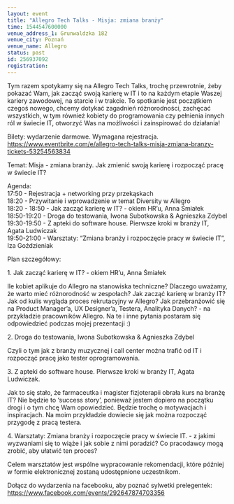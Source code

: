 ```yaml
---
layout: event
title: "Allegro Tech Talks - Misja: zmiana branży"
time: 1544547600000
venue_address_1: Grunwaldzka 182
venue_city: Poznań
venue_name: Allegro
status: past
id: 256937092
registration: 
---
```


<p>Tym razem spotykamy się na Allegro Tech Talks, trochę przewrotnie, żeby pokazać Wam, jak zacząć swoją karierę w IT i to na każdym etapie Waszej kariery zawodowej, na starcie i w trakcie. To spotkanie jest początkiem czegoś nowego, chcemy dotykać zagadnień
  różnorodności, zachęcać wszystkich, w tym również kobiety do programowania czy pełnienia innych ról w świecie IT, otworzyć Was na możliwości i zainspirować do działania!</p>
<p>Bilety: wydarzenie darmowe. Wymagana rejestracja.
  <br/>
  <a href="https://www.eventbrite.com/e/allegro-tech-talks-misja-zmiana-branzy-tickets-53254563834" class="linkified">https://www.eventbrite.com/e/allegro-tech-talks-misja-zmiana-branzy-tickets-53254563834</a>
</p>
<p>Temat: Misja - zmiana branży. Jak zmienić swoją karierę i rozpocząć pracę w świecie IT?</p>
<p>Agenda:
  <br/>17:50 - Rejestracja + networking przy przekąskach
  <br/>18:20 - Przywitanie i wprowadzenie w temat Diversity w Allegro
  <br/>18:20 - 18:50 - Jak zacząć karierę w IT? - okiem HR’u, Anna Śmiałek
  <br/>18:50-19:20 - Droga do testowania, Iwona Subotkowska &amp; Agnieszka Zdybel
  <br/>19:30-19:50 - Z apteki do software house. Pierwsze kroki w branży IT, Agata Ludwiczak
  <br/>19:50-21:00 - Warsztaty: “Zmiana branży i rozpoczęcie pracy w świecie IT”, Iza Goździeniak</p>
<p>Plan szczegółowy:</p>
<p>1. Jak zacząć karierę w IT? - okiem HR’u, Anna Śmiałek</p>
<p>Ile kobiet aplikuje do Allegro na stanowiska techniczne? Dlaczego uważamy, że warto mieć różnorodność w zespołach? Jak zacząć karierę w branży IT? Jak od kulis wygląda proces rekrutacyjny w Allegro? Jak przebranżowić się na Product Manager’a, UX Designer’a,
  Testera, Analityka Danych? - na przykładzie pracowników Allegro. Na te i inne pytania postaram się odpowiedzieć podczas mojej prezentacji :)</p>
<p>2. Droga do testowania, Iwona Subotkowska &amp; Agnieszka Zdybel</p>
<p>Czyli o tym jak z branży muzycznej i call center można trafić od IT i rozpocząć pracę jako tester oprogramowania.</p>
<p>3. Z apteki do software house. Pierwsze kroki w branży IT, Agata Ludwiczak.</p>
<p>Jak to się stało, że farmaceutka i magister fizjoterapii obrała kurs na branżę IT? Nie będzie to ‘success story’, ponieważ jestem dopiero na początku drogi i o tym chcę Wam opowiedzieć. Będzie trochę o motywacjach i inspiracjach. Na moim przykładzie dowiecie
  się jak można rozpocząć przygodę z pracą testera.</p>
<p>4. Warsztaty: Zmiana branży i rozpoczęcie pracy w świecie IT. - z jakimi wyzwaniami się to wiąże i jak sobie z nimi poradzić? Co pracodawcy mogą zrobić, aby ułatwić ten proces?</p>
<p>Celem warsztatów jest wspólne wypracowanie rekomendacji, które później w formie elektronicznej zostaną udostępnione uczestnikom.</p>
<p>Dołącz do wydarzenia na facebooku, aby poznać sylwetki prelegentek:
  <br/>
  <a href="https://www.facebook.com/events/292647874703356" class="linkified">https://www.facebook.com/events/292647874703356</a>
</p>
